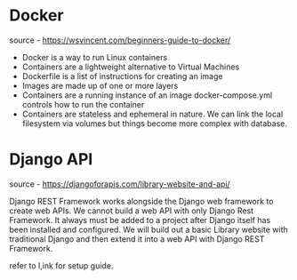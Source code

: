 # Docker
source - https://wsvincent.com/beginners-guide-to-docker/

- Docker is a way to run Linux containers
- Containers are a lightweight alternative to Virtual Machines
- Dockerfile is a list of instructions for creating an image
- Images are made up of one or more layers
- Containers are a running instance of an image
docker-compose.yml controls how to run the container
- Containers are stateless and ephemeral in nature. We can link the local filesystem via volumes but things become more 
complex with database.

# Django API
source - https://djangoforapis.com/library-website-and-api/

Django REST Framework works alongside the Django web framework to create web APIs. We cannot build a web API with only 
Django Rest Framework. It always must be added to a project after Django itself has been installed and configured.
We will build out a basic Library website with traditional Django and then extend it into a web API with Django REST 
Framework.

refer to l,ink for setup guide.

